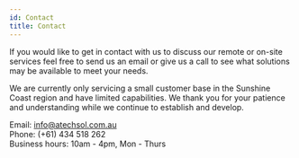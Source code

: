 ```yaml
---
id: Contact
title: Contact
---
```


If you would like to get in contact with us to discuss our remote or on-site services feel free to send us an email or give us a call to see what solutions may be available to meet your needs.

We are currently only servicing a small customer base in the Sunshine Coast region and have limited capabilities. We thank you for your patience and understanding while we continue to establish and develop.

Email: info@atechsol.com.au<br/>
Phone: (+61) 434 518 262<br/>
Business hours: 10am - 4pm, Mon - Thurs
